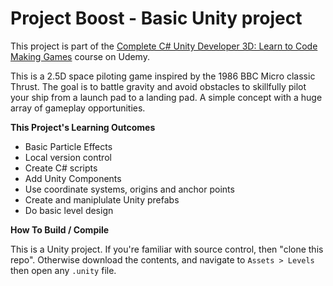 # Project Boost - Basic Unity project

This project is part of the [Complete C# Unity Developer 3D: Learn to Code Making Games](https://www.udemy.com/course/unitycourse2/) course on Udemy.  

This is a 2.5D space piloting game inspired by the 1986 BBC Micro classic Thrust. The goal is to battle gravity and avoid obstacles to skillfully pilot your ship from a launch pad to a landing pad. A simple concept with a huge array of gameplay opportunities.

**This Project's Learning Outcomes**

- Basic Particle Effects
- Local version control
- Create C# scripts
- Add Unity Components
- Use coordinate systems, origins and anchor points
- Create and maniplulate Unity prefabs
- Do basic level design

**How To Build / Compile**

This is a Unity project. If you're familiar with source control, then "clone this repo". Otherwise download the contents, and navigate to `Assets > Levels` then open any `.unity` file.

